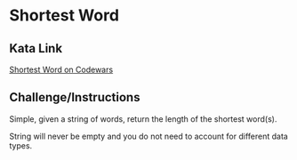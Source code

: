 # Shortest Word

## Kata Link

[Shortest Word on Codewars](https://www.codewars.com/kata/57cebe1dc6fdc20c57000ac9/train/python)

## Challenge/Instructions

Simple, given a string of words, return the length of the shortest word(s).

String will never be empty and you do not need to account for different data types.